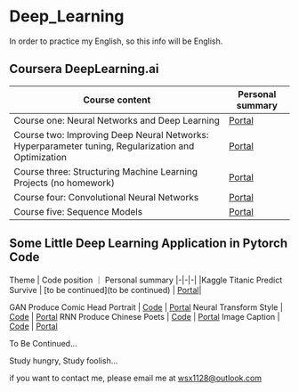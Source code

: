 # Deep_Learning

In order to practice my English, so this info will be English.

## Coursera DeepLearning.ai

Course content| Personal summary
|-|-|
Course one: Neural Networks and Deep Learning | [Portal](http://wsx1128.cn/2020/03/10/逻辑回归-深度学习网络雏型/)
Course two: Improving Deep Neural Networks: Hyperparameter tuning, Regularization and Optimization | [Portal](http://wsx1128.cn/2020/03/11/改善深层神经网络/)
Course three: Structuring Machine Learning Projects (no homework) | [Portal](http://wsx1128.cn/2020/03/06/Deep-learning-of-Structuring-Machine-Learning-Projects/)
Course four: Convolutional Neural Networks | [Portal](http://wsx1128.cn/2020/03/12/卷积神经网络/)
Course five: Sequence Models | [Portal](http://wsx1128.cn/2020/03/15/基于RNN的序列模型总结/)


## Some Little Deep Learning Application in Pytorch Code

Theme | Code position ｜ Personal summary
|-|-|-|
|Kaggle Titanic Predict Survive | [to be continued](to be continued) | [Portal](http://wsx1128.cn/2020/03/11/Kaggle-Titanic-生存预测/)|


GAN Produce Comic Head Portrait | [Code](https://github.com/CrazyFnOption/Deep_Learning/tree/master/Practice/GAN-little-net) | [Portal](http://wsx1128.cn/2020/03/14/GAN对抗网络生成动漫图像-基于pytorch框架的小应用/)
Neural Transform Style | [Code](https://github.com/CrazyFnOption/Deep_Learning/tree/master/Practice/Neural-Transform-Style) | [Portal](http://wsx1128.cn/2020/03/14/风格迁移-基于pytorch框架的图片生成模型/)
RNN Produce Chinese Poets | [Code](https://github.com/CrazyFnOption/Deep_Learning/tree/master/Practice/RNN_Poets) | [Portal](http://wsx1128.cn/2020/03/15/RNN生成唐诗宋词-基于深度学习框架pytorch/)
Image Caption | [Code](https://github.com/CrazyFnOption/Deep_Learning/tree/master/Practice/Image_Caption) | [Portal](http://wsx1128.cn/2020/03/15/Image-Caption-基于pytorch深度学习框架的图像描述/)

To Be Continued...

Study hungry, Study foolish...

if you want to contact me, please email me at wsx1128@outlook.com
